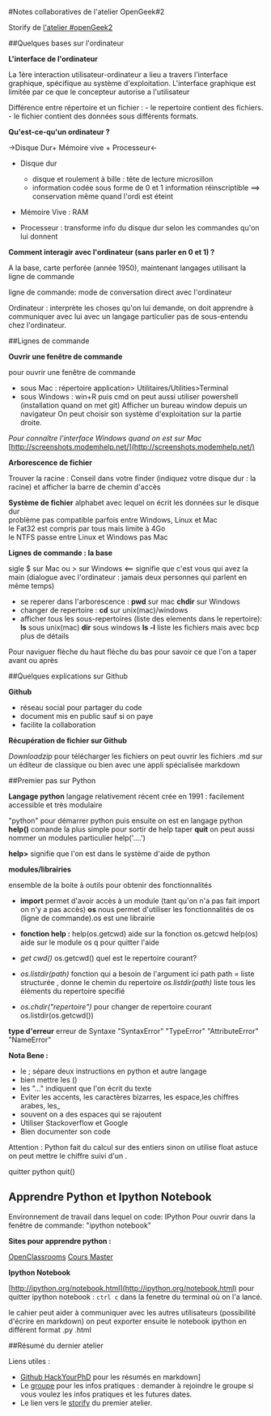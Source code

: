 #Notes collaboratives de l'atelier OpenGeek#2

Storify de [l'atelier #openGeek2](https://storify.com/HackYourPhd/opengeek-2-ordinateur-ligne-de-commande-et-premie#publicize)


##Quelques bases sur l'ordinateur

**L'interface de l'ordinateur**

La 1ère interaction utilisateur-ordinateur a lieu a travers l'interface graphique, spécifique au système d'exploitation.
L'interface graphique est limitée par ce que le concepteur autorise a l'utilisateur

Différence entre répertoire et un fichier : 
    - le repertoire contient des fichiers.
    - le fichier contient des données sous différents formats.
    
**Qu'est-ce-qu'un ordinateur ?**

->Disque Dur+ Mémoire vive + Processeur<-

+ Disque dur  
    + disque et roulement à bille : tête de lecture microsillon 
    + information codée sous forme de 0 et 1 information réinscriptible ==> conservation même quand l'ordi est éteint
        
+ Mémoire Vive : RAM
+ Processeur : transforme info du disque dur selon les commandes qu'on lui donnent


**Comment interagir avec l'ordinateur (sans parler en 0 et 1) ?**

A la base, carte perforée (année 1950),
maintenant langages utilisant la ligne de commande

ligne de commande: 
        mode de conversation direct avec l'ordinateur

Ordinateur : interprète les choses qu'on lui demande, 
on doit apprendre à communiquer avec lui avec un langage particulier 
pas de sous-entendu chez l'ordinateur. 

##Lignes de commande

**Ouvrir une fenêtre de commande**

pour ouvrir une fenêtre de commande  
- sous Mac : répertoire application> Utilitaires/Utilities>Terminal
- sous Windows : win+R puis cmd on peut aussi utiliser powershell (installation quand on met git) 
    Afficher un bureau window depuis un navigateur
    On peut choisir son système d'exploitation sur la partie droite.
    
*Pour connaître l'interface Windows quand on est sur Mac*  [http://screenshots.modemhelp.net/](http://screenshots.modemhelp.net/)
 
 **Arborescence de fichier** 
 
Trouver la racine : 
Conseil dans votre finder (indiquez votre disque dur : la racine) et afficher la barre de chemin d'accès

**Système de fichier** 
    alphabet avec lequel on écrit les données sur le disque dur  
    problème pas compatible parfois entre Windows, Linux et Mac  
    le Fat32 est compris par tous mais limite à 4Go  
    le NTFS passe entre Linux et Windows pas Mac
    
**Lignes de commande : la base**
    
sigle $ sur Mac ou > sur Windows <== signifie que c'est vous qui  avez la main (dialogue avec l'ordinateur : jamais deux personnes qui  parlent en même temps) 

+ se reperer dans l'arborescence :
**pwd** sur mac **chdir** sur Windows 
+ changer de repertoire : 
**cd** sur unix(mac)/windows
+ afficher tous les sous-repertoires (liste des elements dans le repertoire): **ls** sous unix(mac) **dir** sous windows
**ls -l** liste les fichiers mais avec bcp plus de détails

Pour naviguer flèche du haut flèche du bas pour savoir ce que l'on a taper avant ou après 

##Quelques explications sur Github

**Github**
 
 + réseau social pour partager du code 
 + document mis en public sauf si on paye
 + facilite la collaboration

**Récupération de fichier sur Github**

*Downloadzip* pour télécharger les fichiers
on peut ouvrir les fichiers .md sur un éditeur de classique ou bien avec une appli spécialisée markdown 


##Premier pas sur Python

**Langage python** 
langage relativement récent crée en 1991 : facilement accessible et très modulaire

"python" pour démarrer python puis ensuite on est en langage python
**help()** comande la plus simple pour sortir de help taper **quit**
on peut aussi nommer un modules particulier help('....')

**help>** signifie que l'on est dans le système d'aide de python


**modules/librairies**

ensemble de la boite à outils pour obtenir des fonctionnalités 

+ **import** permet d'avoir accès à un module (tant qu'on n'a pas fait import on n'y a pas accès) 
**os** nous permet d'utiliser les fonctionnalités de os (ligne de commande).os est une librairie 

+ **fonction help :**
help(os.getcwd) aide sur la fonction os.getcwd 
help(os) aide sur le module os
q pour quitter l'aide

+ *get cwd()*
os.getcwd() quel est le repertoire courant?

+ *os.listdir(path)* fonction qui a besoin de l'argument ici path
path = liste structurée , donne le chemin du repertoire
*os.listdir(path)* liste tous les éléments du repertoire specifié

+ *os.chdir("repertoire")* pour changer de repertoire courant
os.listdir(os.getcwd())

**type d'erreur**
erreur de Syntaxe "SyntaxError" "TypeError"
"AttributeError" "NameError"

**Nota Bene :** 

+ le ; sépare deux instructions en python et autre langage 
+ bien mettre les ()
+ les "..." indiquent que l'on écrit du texte
+ Eviter les accents, les caractères bizarres, les espace,les chiffres arabes, les_ 
+ souvent on a des espaces qui se rajoutent
+ Utiliser Stackoverflow et Google 
+ Bien documenter son code

Attention :
    Python fait du calcul sur des entiers
    sinon on utilise float astuce on peut mettre le chiffre suivi d'un .

quitter python quit()

## Apprendre Python et Ipython Notebook

Environnement de travail dans lequel on code: IPython
Pour ouvrir dans la fenêtre de commande: "ipython notebook"


**Sites pour apprendre python :** 

[OpenClassrooms](http://openclassrooms.com/courses/apprenez-a-programmer-en-python)
[Cours Master](http://www.dsimb.inserm.fr/~fuchs/python/)



**Ipython Notebook** 

[http://ipython.org/notebook.html](http://ipython.org/notebook.html) 
pour quitter ipython notebook : `ctrl c` dans la fenetre du terminal où on l'a lancé.

le cahier peut aider à communiquer avec les autres utilisateurs (possibilité d'écrire en markdown)
on peut exporter ensuite le notebook ipython en différent format .py .html 


##Résumé du dernier atelier 

Liens utiles :
 
- [Github HackYourPhD](https://github.com/HackYourPhd/ateliers-open-geek) pour les résumés en markdown]
- Le [groupe](https://groups.google.com/forum/?hl=fr#!forum/open-geek) pour les infos pratiques : demander à rejoindre le groupe si vous voulez les infos pratiques et les futures dates.
- Le lien vers le [storify](https://storify.com/Colab/atelier-opengeek-code-week-ue) du premier atelier.

